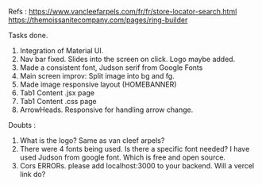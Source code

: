 Refs :
https://www.vancleefarpels.com/fr/fr/store-locator-search.html
https://themoissanitecompany.com/pages/ring-builder

Tasks done.

1. Integration of Material UI.
2. Nav bar fixed. Slides into the screen on click. Logo maybe added.
3. Made a consistent font, Judson serif from Google Fonts
4. Main screen improv: Split image into bg and fg.
5. Made image responsive layout (HOMEBANNER)
6. Tab1 Content .jsx page
7. Tab1 Content .css page
8. ArrowHeads. Responsive for handling arrow change.

Doubts :

1. What is the logo? Same as van cleef arpels?
2. There were 4 fonts being used. Is there a specific font needed? I have used Judson from google font. Which is free and open source.
3. Cors ERRORs. please add localhost:3000 to your backend. Will a vercel link do?
